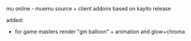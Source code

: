 mu online - muemu source + client addons 
based on kayito release

added:
 - for game masters render "gm balloon" + animation and glow+chroma
